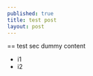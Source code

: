 ```yaml
---
published: true
title: test post
layout: post
---
```

== test sec
dummy content

* i1
* i2
